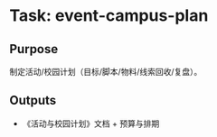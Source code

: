 # Task: event-campus-plan

## Purpose

制定活动/校园计划（目标/脚本/物料/线索回收/复盘）。

## Outputs

- 《活动与校园计划》文档 + 预算与排期
